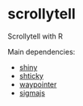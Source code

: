 # scrollytell

Scrollytell with R

Main dependencies:

- [shiny](https://shiny.rstudio.com/)
- [shticky](https://github.com/JohnCoene/shticky)
- [waypointer](https://github.com/RinteRface/waypointer)
- [sigmajs](http://sigmajs.john-coene.com/)
